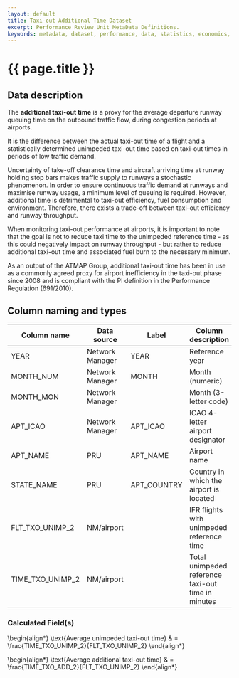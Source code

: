 ```yaml
---
layout: default
title: Taxi-out Additional Time Dataset
excerpt: Performance Review Unit MetaData Definitions.
keywords: metadata, dataset, performance, data, statistics, economics, air transport, flights, europe, cost efficiency
---
```

# {{ page.title }}

## Data description
The **additional taxi-out time** is a proxy for the average departure runway queuing time on the outbound traffic flow, during congestion periods at airports.

It is the difference between the actual taxi-out time of a flight and a statistically determined unimpeded taxi-out time based on taxi-out times in periods of low traffic demand.

<p>Uncertainty of take-off clearance time and aircraft arriving time at runway holding stop bars makes traffic supply to runways a stochastic phenomenon. In order to ensure continuous traffic demand at runways and maximise runway usage, a minimum level of queuing is required. However, additional time is detrimental to taxi-out efficiency, fuel consumption and environment. Therefore, there exists a trade-off between taxi-out efficiency and runway throughput.</p>

<p>When monitoring taxi-out performance at airports, it is important to note that the goal is not to reduce taxi time to the unimpeded reference time - as this could negatively impact on runway throughput - but rather to reduce additional taxi-out time and associated fuel burn to the necessary minimum.</p>

<p>As an output of the ATMAP Group, additional taxi-out time has been in use as a commonly agreed proxy for airport inefficiency in the taxi-out phase since 2008 and is compliant with the PI definition in the Performance Regulation (691/2010).</p>

## Column naming and types

| Column name      | Data source     | Label       | Column description                                 | Example  |
|------------------|-----------------|-------------|----------------------------------------------------|----------|
| YEAR             | Network Manager | YEAR        | Reference year                                     | 2014     |
| MONTH_NUM        | Network Manager | MONTH       | Month (numeric)                                    | 1        |
| MONTH_MON        | Network Manager |             | Month (3-letter code)                              | JAN      |
| APT_ICAO         | Network Manager | APT_ICAO    | ICAO 4-letter airport designator                   | EBBR     |
| APT_NAME         | PRU             | APT_NAME    | Airport name                                       | Brussels |
| STATE_NAME       | PRU             | APT_COUNTRY | Country in which the airport is located            | Belgium  |
| FLT_TXO_UNIMP_2  | NM/airport      |             | IFR flights with unimpeded reference time          | 7290     |
| TIME_TXO_UNIMP_2 | NM/airport      |             | Total unimpeded reference taxi-out time in minutes | 60081    |


### Calculated Field(s)

\begin{align*}
\text{Average unimpeded taxi-out time} & = \frac{TIME\_TXO\_UNIMP\_2}{FLT\_TXO\_UNIMP\_2} 
\end{align*}

\begin{align*}
\text{Average additional taxi-out time} & = \frac{TIME\_TXO\_ADD\_2}{FLT\_TXO\_UNIMP\_2}
\end{align*}
